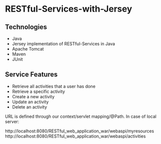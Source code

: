 # RESTful-Services-with-Jersey

## Technologies
*   Java
*   Jersey implementation of RESTful-Services in Java
*   Apache Tomcat
*   Maven
*   JUnit

## Service Features
*   Retrieve all activities that a user has done
*   Retrieve a specific activity
*   Create a new activity
*   Update an activity
*   Delete an activity


URL is defined through our context/servlet mapping/@Path. 
In case of local server: 

http://localhost:8080/RESTful_web_application_war/webaspi/myresources
http://localhost:8080/RESTful_web_application_war/webaspi/activities